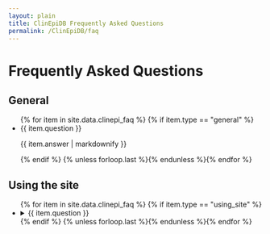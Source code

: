 ```yaml
---
layout: plain
title: ClinEpiDB Frequently Asked Questions
permalink: /ClinEpiDB/faq
---
```

<div id="ce-static-content">

<h1 id="FAQ">Frequently Asked Questions</h1>

<div id="clinepi-general">
  <h2>General</h2>
  <ul>
    {% for item in site.data.clinepi_faq %}
    {% if item.type == "general" %}
    <li><a name="{{ item.uid }}"></a>
      <details">
        <summary>{{ item.question }}</summary>
        <p>
          {{ item.answer | markdownify }}
        </p>
      </details>
    </li>
    {% endif %}
    {% unless forloop.last %}{% endunless %}{% endfor %}
  </ul>
</div>

<div id="clinepi-using_site">
  <h2>Using the site</h2>
  <ul>
    {% for item in site.data.clinepi_faq %}
    {% if item.type == "using_site" %}
    <li><a name="{{ item.uid }}"></a>
      <details>
        <summary>{{ item.question }}</summary>
        <p>
          {{ item.answer | markdownify}}
        </p>
      </details>
    </li>
    {% endif %}
    {% unless forloop.last %}{% endunless %}{% endfor %}
  </ul>
</div>

</div>
